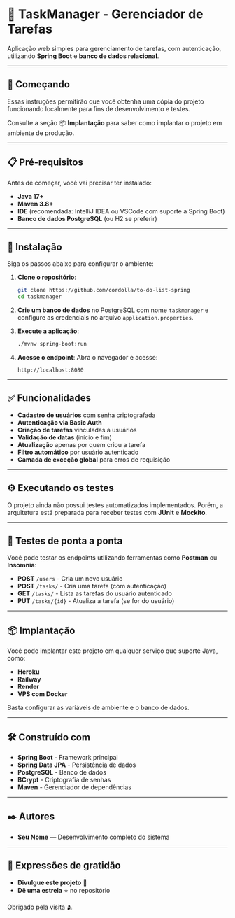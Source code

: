 # 📝 TaskManager - Gerenciador de Tarefas

Aplicação web simples para gerenciamento de tarefas, com autenticação, utilizando **Spring Boot** e **banco de dados relacional**.

---

## 🚀 Começando

Essas instruções permitirão que você obtenha uma cópia do projeto funcionando localmente para fins de desenvolvimento e testes.

Consulte a seção 📦 **Implantação** para saber como implantar o projeto em ambiente de produção.

---

## 📋 Pré-requisitos

Antes de começar, você vai precisar ter instalado:

- **Java 17+**
- **Maven 3.8+**
- **IDE** (recomendada: IntelliJ IDEA ou VSCode com suporte a Spring Boot)
- **Banco de dados PostgreSQL** (ou H2 se preferir)

---

## 🔧 Instalação

Siga os passos abaixo para configurar o ambiente:

1. **Clone o repositório**:
    ```bash
    git clone https://github.com/cordolla/to-do-list-spring
    cd taskmanager
    ```

2. **Crie um banco de dados** no PostgreSQL com nome `taskmanager` e configure as credenciais no arquivo `application.properties`.

3. **Execute a aplicação**:
    ```bash
    ./mvnw spring-boot:run
    ```

4. **Acesse o endpoint**:
   Abra o navegador e acesse:
    ```arduino
    http://localhost:8080
    ```

---

## ✅ Funcionalidades

- **Cadastro de usuários** com senha criptografada
- **Autenticação via Basic Auth**
- **Criação de tarefas** vinculadas a usuários
- **Validação de datas** (início e fim)
- **Atualização** apenas por quem criou a tarefa
- **Filtro automático** por usuário autenticado
- **Camada de exceção global** para erros de requisição

---

## ⚙️ Executando os testes

O projeto ainda não possui testes automatizados implementados. Porém, a arquitetura está preparada para receber testes com **JUnit** e **Mockito**.

---

## 🔩 Testes de ponta a ponta

Você pode testar os endpoints utilizando ferramentas como **Postman** ou **Insomnia**:

- **POST** `/users` - Cria um novo usuário
- **POST** `/tasks/` - Cria uma tarefa (com autenticação)
- **GET** `/tasks/` - Lista as tarefas do usuário autenticado
- **PUT** `/tasks/{id}` - Atualiza a tarefa (se for do usuário)

---

## 📦 Implantação

Você pode implantar este projeto em qualquer serviço que suporte Java, como:

- **Heroku**
- **Railway**
- **Render**
- **VPS com Docker**

Basta configurar as variáveis de ambiente e o banco de dados.

---

## 🛠️ Construído com

- **Spring Boot** - Framework principal
- **Spring Data JPA** - Persistência de dados
- **PostgreSQL** - Banco de dados
- **BCrypt** - Criptografia de senhas
- **Maven** - Gerenciador de dependências

---

## ✒️ Autores

- **Seu Nome** — Desenvolvimento completo do sistema  

---

## 🎁 Expressões de gratidão

- **Divulgue este projeto** 📢
- **Dê uma estrela** ⭐ no repositório

Obrigado pela visita 🫂